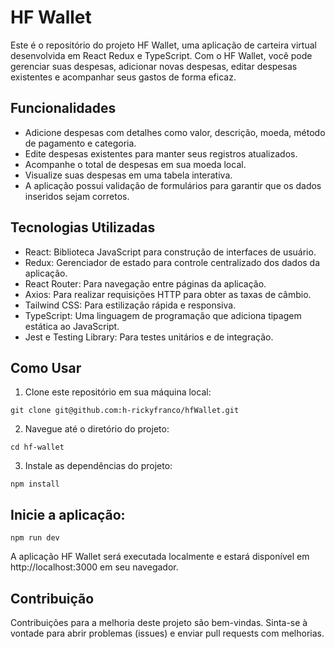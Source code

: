 # HF Wallet

Este é o repositório do projeto HF Wallet, uma aplicação de carteira virtual desenvolvida em React Redux e TypeScript. Com o HF Wallet, você pode gerenciar suas despesas, adicionar novas despesas, editar despesas existentes e acompanhar seus gastos de forma eficaz.

## Funcionalidades

- Adicione despesas com detalhes como valor, descrição, moeda, método de pagamento e categoria.
- Edite despesas existentes para manter seus registros atualizados.
- Acompanhe o total de despesas em sua moeda local.
- Visualize suas despesas em uma tabela interativa.
- A aplicação possui validação de formulários para garantir que os dados inseridos sejam corretos.

## Tecnologias Utilizadas

- React: Biblioteca JavaScript para construção de interfaces de usuário.
- Redux: Gerenciador de estado para controle centralizado dos dados da aplicação.
- React Router: Para navegação entre páginas da aplicação.
- Axios: Para realizar requisições HTTP para obter as taxas de câmbio.
- Tailwind CSS: Para estilização rápida e responsiva.
- TypeScript: Uma linguagem de programação que adiciona tipagem estática ao JavaScript.
- Jest e Testing Library: Para testes unitários e de integração.

## Como Usar

1. Clone este repositório em sua máquina local:

``` 
git clone git@github.com:h-rickyfranco/hfWallet.git
```
2. Navegue até o diretório do projeto:
```Navegando até o diretório
cd hf-wallet
```
3. Instale as dependências do projeto:
```instalando dependências
npm install
```
## Inicie a aplicação:
```
npm run dev
```
A aplicação HF Wallet será executada localmente e estará disponível em http://localhost:3000 em seu navegador.

## Contribuição
Contribuições para a melhoria deste projeto são bem-vindas. Sinta-se à vontade para abrir problemas (issues) e enviar pull requests com melhorias.